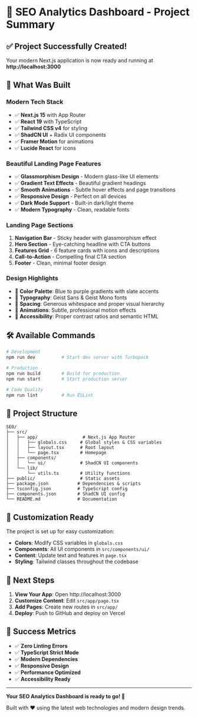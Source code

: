 # 🚀 SEO Analytics Dashboard - Project Summary

## ✅ Project Successfully Created!

Your modern Next.js application is now ready and running at **http://localhost:3000**

## 🎯 What Was Built

### **Modern Tech Stack**
- ✅ **Next.js 15** with App Router
- ✅ **React 19** with TypeScript
- ✅ **Tailwind CSS v4** for styling
- ✅ **ShadCN UI** + Radix UI components
- ✅ **Framer Motion** for animations
- ✅ **Lucide React** for icons

### **Beautiful Landing Page Features**
- ✅ **Glassmorphism Design** - Modern glass-like UI elements
- ✅ **Gradient Text Effects** - Beautiful gradient headings
- ✅ **Smooth Animations** - Subtle hover effects and page transitions
- ✅ **Responsive Design** - Perfect on all devices
- ✅ **Dark Mode Support** - Built-in dark/light theme
- ✅ **Modern Typography** - Clean, readable fonts

### **Landing Page Sections**
1. **Navigation Bar** - Sticky header with glassmorphism effect
2. **Hero Section** - Eye-catching headline with CTA buttons
3. **Features Grid** - 6 feature cards with icons and descriptions
4. **Call-to-Action** - Compelling final CTA section
5. **Footer** - Clean, minimal footer design

### **Design Highlights**
- 🎨 **Color Palette**: Blue to purple gradients with slate accents
- 🎨 **Typography**: Geist Sans & Geist Mono fonts
- 🎨 **Spacing**: Generous whitespace and proper visual hierarchy
- 🎨 **Animations**: Subtle, professional motion effects
- 🎨 **Accessibility**: Proper contrast ratios and semantic HTML

## 🛠️ Available Commands

```bash
# Development
npm run dev          # Start dev server with Turbopack

# Production
npm run build        # Build for production
npm run start        # Start production server

# Code Quality
npm run lint         # Run ESLint
```

## 📁 Project Structure

```
SEO/
├── src/
│   ├── app/                 # Next.js App Router
│   │   ├── globals.css     # Global styles & CSS variables
│   │   ├── layout.tsx      # Root layout
│   │   └── page.tsx        # Homepage
│   ├── components/
│   │   └── ui/             # ShadCN UI components
│   └── lib/
│       └── utils.ts        # Utility functions
├── public/                 # Static assets
├── package.json           # Dependencies & scripts
├── tsconfig.json          # TypeScript config
├── components.json        # ShadCN UI config
└── README.md              # Documentation
```

## 🎨 Customization Ready

The project is set up for easy customization:

- **Colors**: Modify CSS variables in `globals.css`
- **Components**: All UI components in `src/components/ui/`
- **Content**: Update text and features in `page.tsx`
- **Styling**: Tailwind classes throughout the codebase

## 🚀 Next Steps

1. **View Your App**: Open http://localhost:3000
2. **Customize Content**: Edit `src/app/page.tsx`
3. **Add Pages**: Create new routes in `src/app/`
4. **Deploy**: Push to GitHub and deploy on Vercel

## 🎉 Success Metrics

- ✅ **Zero Linting Errors**
- ✅ **TypeScript Strict Mode**
- ✅ **Modern Dependencies**
- ✅ **Responsive Design**
- ✅ **Performance Optimized**
- ✅ **Accessibility Ready**

---

**Your SEO Analytics Dashboard is ready to go! 🚀**

Built with ❤️ using the latest web technologies and modern design trends.
